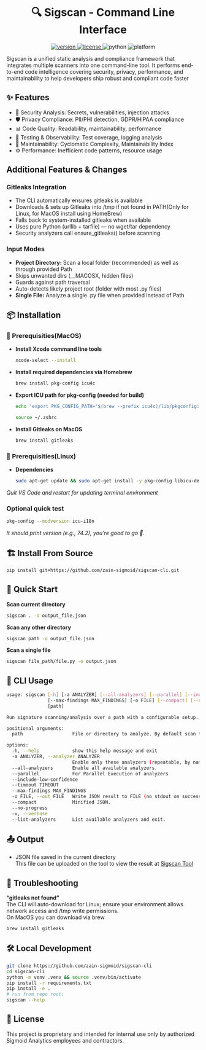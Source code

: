 <h1 align="center">🔍 Sigscan - Command Line Interface</h1>

<p align="center">
  <a href="https://github.com/zain-sigmoid/sigscan-cli/releases">
    <img src="https://img.shields.io/github/v/release/zain-sigmoid/sigscan-cli?color=blue" alt="version"/>
  </a>
  <a href="https://github.com/zain-sigmoid/sigscan-cli/blob/main/LICENSE">
    <img src="https://img.shields.io/badge/license-Sigmoid%20License-red.svg" alt="license"/>
  </a>
  <img src="https://img.shields.io/badge/python->=3.9-yellow" alt="python"/>
  <img src="https://img.shields.io/badge/platform-MacOS%20%7C%20linux-cyan" alt="platform"/>
</p>

Sigscan is a unified static analysis and compliance framework that integrates multiple scanners into one command-line tool.
It performs end-to-end code intelligence covering security, privacy, performance, and maintainability to help developers ship robust and compliant code faster

## ✨ Features
- 🔐 Security Analysis: Secrets, vulnerabilities, injection attacks
- 🛡️ Privacy Compliance: PII/PHI detection, GDPR/HIPAA compliance
- 📊 Code Quality: Readability, maintainability, performance
- 🧪 Testing & Observability: Test coverage, logging analysis
- 🧰 Maintainability: Cyclomatic Complexity, Maintainability Index
- ⚙️ Performance: Inefficient code patterns, resource usage

## Additional Features & Changes

### Gitleaks Integration
- The CLI automatically ensures gitleaks is available
- Downloads & sets up Gitleaks into /tmp if not found in PATH(Only for Linux, for MacOS install using HomeBrew)
- Falls back to system-installed gitleaks when available
- Uses pure Python (urllib + tarfile) — no wget/tar dependency
- Security analyzers call ensure_gitleaks() before scanning

### Input Modes
- **Project Directory:** Scan a local folder (recommended) as well as through provided Path
- Skips unwanted dirs (__MACOSX, hidden files)
- Guards against path traversal
- Auto-detects likely project root (folder with most .py files)
- **Single File:** Analyze a single .py file when provided instead of Path

## 📦 Installation
### 🧰 Prerequisities(MacOS)
- **Install Xcode command line tools**
    ```bash
    xcode-select --install
    ```
- **Install required dependencies via Homebrew**
    ```bash
    brew install pkg-config icu4c
    ```

- **Export ICU path for pkg-config (needed for build)**
    ```bash
    echo 'export PKG_CONFIG_PATH="$(brew --prefix icu4c)/lib/pkgconfig:$PKG_CONFIG_PATH"' >> ~/.zshrc
    ```
    ```bash
    source ~/.zshrc
    ```
- **Install Gitleaks on MacOS**
    ```bash
    brew install gitleaks
    ```

### 🧰 Prerequisities(Linux)
- **Dependencies**
    ```bash
    sudo apt-get update && sudo apt-get install -y pkg-config libicu-dev build-essential
    ```

*Quit VS Code and restart for updating terminal environment*

### Optional quick test
```bash
pkg-config --modversion icu-i18n
```
*It should print version (e.g., 74.2), you’re good to go 🚀.*


## 🏗️ Install From Source
```bash
pip install git+https://github.com/zain-sigmoid/sigscan-cli.git
```

## 🚀 Quick Start

**Scan current directory**
```bash
sigscan . -o output_file.json
```

**Scan any other directory**
```bash
sigscan path -o output_file.json
```

**Scan a single file**
```bash
sigscan file_path/file.py -o output.json
```

## 📘 CLI Usage
```bash
usage: sigscan [-h] [-a ANALYZER] [--all-analyzers] [--parallel] [--include-low-confidence] [--timeout TIMEOUT]
               [--max-findings MAX_FINDINGS] [-o FILE] [--compact] [--no-progress] [-v] [--list-analyzers]
               [path]

Run signature scanning/analysis over a path with a configurable setup.

positional arguments:
  path                  File or directory to analyze. By default scan the current folder from terminal

options:
  -h, --help            show this help message and exit
  -a ANALYZER, --analyzer ANALYZER
                        Enable only these analyzers (repeatable, by name).
  --all-analyzers       Enable all available analyzers.
  --parallel            For Parallel Execution of analyzers
  --include-low-confidence
  --timeout TIMEOUT
  --max-findings MAX_FINDINGS
  -o FILE, --out FILE   Write JSON result to FILE (no stdout on success).
  --compact             Minified JSON.
  --no-progress
  -v, --verbose
  --list-analyzers      List available analyzers and exit.
```

## 📤 Output
- JSON file saved in the current directory<br>
This file can be uploaded on the tool to view the result at <a href="https://code-quality.streamlit.app/" target="_blank">Sigscan Tool</a>

## 🧩 Troubleshooting
**“gitleaks not found”**<br>
The CLI will auto-download for Linux; ensure your environment allows network access and /tmp write permissions.<br>
On MacOS you can download via brew
```bash
brew install gitleaks
```


## 🛠️ Local Development
```bash
git clone https://github.com/zain-sigmoid/sigscan-cli
cd sigscan-cli
python -m venv .venv && source .venv/bin/activate
pip install -r requirements.txt
pip install -e .
# run from repo root:
sigscan --help
```

## 📄 License
This project is proprietary and intended for internal use only by authorized Sigmoid Analytics employees and contractors.
